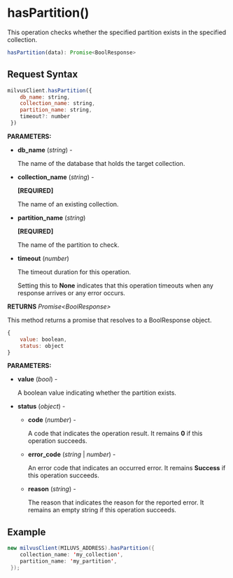 # hasPartition()

This operation checks whether the specified partition exists in the specified collection.

```javascript
hasPartition(data): Promise<BoolResponse>
```

## Request Syntax

```javascript
milvusClient.hasPartition({
    db_name: string,
    collection_name: string,
    partition_name: string,
    timeout?: number
 })
```

**PARAMETERS:**

- **db_name** (*string*) -

    The name of the database that holds the target collection.

- **collection_name** (*string*) -

    **[REQUIRED]**

    The name of an existing collection.

- **partition_name** (*string*)

    **[REQUIRED]**

    The name of the partition to check.

- **timeout** (*number*)  

    The timeout duration for this operation. 

    Setting this to **None** indicates that this operation timeouts when any response arrives or any error occurs.

**RETURNS** *Promise\<BoolResponse>*

This method returns a promise that resolves to a BoolResponse object.

```javascript
{
    value: boolean,
    status: object
}
```

**PARAMETERS:**

- **value** (*bool*) -

    A boolean value indicating whether the partition exists.

- **status** (*object*) -

    - **code** (*number*) -

        A code that indicates the operation result. It remains **0** if this operation succeeds.

    - **error_code** (*string* | *number*) -

        An error code that indicates an occurred error. It remains **Success** if this operation succeeds. 

    - **reason** (*string*) - 

        The reason that indicates the reason for the reported error. It remains an empty string if this operation succeeds.

## Example

```java
new milvusClient(MILUVS_ADDRESS).hasPartition({
    collection_name: 'my_collection',
    partition_name: 'my_partition',
 });
```

